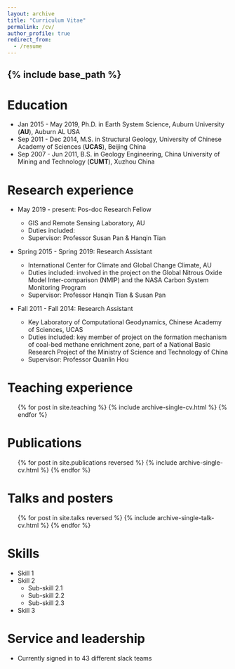 ```yaml
---
layout: archive
title: "Curriculum Vitae"
permalink: /cv/
author_profile: true
redirect_from:
  - /resume
---
```


{% include base_path %}
---
# Education
* Jan 2015 - May 2019, Ph.D. in Earth System Science, Auburn University (**AU**), Auburn AL USA
* Sep 2011 - Dec 2014, M.S. in Structural Geology, University of Chinese Academy of Sciences (**UCAS**), Beijing China
* Sep 2007 - Jun 2011, B.S. in Geology Engineering, China University of Mining and Technology (**CUMT**), Xuzhou China

# Research experience
* May 2019 - present: Pos-doc Research Fellow
  * GIS and Remote Sensing Laboratory, AU
  * Duties included: 
  * Supervisor: Professor Susan Pan & Hanqin Tian
  
* Spring 2015 - Spring 2019: Research Assistant
  * International Center for Climate and Global Change Climate, AU
  * Duties included: involved in the project on the Global Nitrous Oxide Model Inter-comparison (NMIP) and the NASA Carbon System Monitoring Program
  * Supervisor: Professor Hanqin Tian & Susan Pan

* Fall 2011 - Fall 2014: Research Assistant
  * Key Laboratory of Computational Geodynamics, Chinese Academy of Sciences, UCAS
  * Duties included: key member of project on the formation mechanism of coal-bed methane enrichment zone, part of a National Basic Research Project of the Ministry of Science and Technology of China
  * Supervisor: Professor Quanlin Hou
  
# Teaching experience
  <ul>{% for post in site.teaching %}
    {% include archive-single-cv.html %}
  {% endfor %}</ul>

# Publications
  <ol>{% for post in site.publications reversed %}
    {% include archive-single-cv.html %}
  {% endfor %}</ol>
  
# Talks and posters
  <ol>{% for post in site.talks reversed %}
    {% include archive-single-talk-cv.html %}
  {% endfor %}</ol>

# Skills
* Skill 1
* Skill 2
  * Sub-skill 2.1
  * Sub-skill 2.2
  * Sub-skill 2.3
* Skill 3
  
# Service and leadership
* Currently signed in to 43 different slack teams
